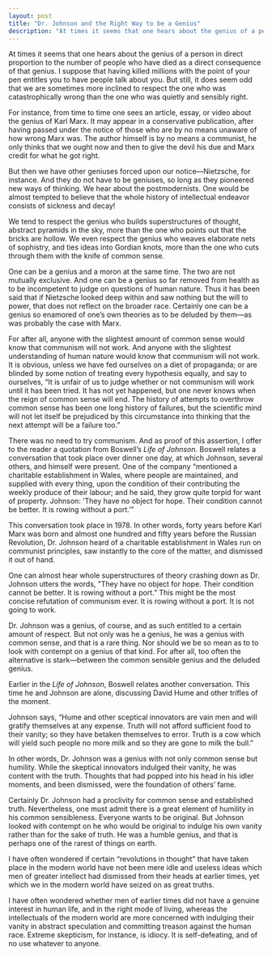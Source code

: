 ```yaml
---
layout: post
title: "Dr. Johnson and the Right Way to be a Genius"
description: "At times it seems that one hears about the genius of a person in direct proportion to the number of people who have died as a direct consequence of that genius..."
---
```


At times it seems that one hears about the genius of a person in direct proportion to the number of people who have died as a direct consequence of that genius. I suppose that having killed millions with the point of your pen entitles you to have people talk about you. But still, it does seem odd that we are sometimes more inclined to respect the one who was catastrophically wrong than the one who was quietly and sensibly right.

For instance, from time to time one sees an article, essay, or video about the genius of Karl Marx. It may appear in a conservative publication, after having passed under the notice of those who are by no means unaware of how wrong Marx was. The author himself is by no means a communist, he only thinks that we ought now and then to give the devil his due and Marx credit for what he got right.

But then we have other geniuses forced upon our notice—Nietzsche, for instance. And they do not have to be geniuses, so long as they pioneered new ways of thinking. We hear about the postmodernists. One would be almost tempted to believe that the whole history of intellectual endeavor consists of sickness and decay!

We tend to respect the genius who builds superstructures of thought, abstract pyramids in the sky, more than the one who points out that the bricks are hollow. We even respect the genius who weaves elaborate nets of sophistry, and ties ideas into Gordian knots, more than the one who cuts through them with the knife of common sense.

One can be a genius and a moron at the same time. The two are not mutually exclusive. And one can be a genius so far removed from health as to be incompetent to judge on questions of human nature. Thus it has been said that if Nietzsche looked deep within and saw nothing but the will to power, that does not reflect on the broader race. Certainly one can be a genius so enamored of one’s own theories as to be deluded by them—as was probably the case with Marx.

For after all, anyone with the slightest amount of common sense would know that communism will not work. And anyone with the slightest understanding of human nature would know that communism will not work. It is obvious, unless we have fed ourselves on a diet of propaganda; or are blinded by some notion of treating every hypothesis equally, and say to ourselves, “It is unfair of us to judge whether or not communism will work until it has been tried. It has not yet happened, but one never knows when the reign of common sense will end. The history of attempts to overthrow common sense has been one long history of failures, but the scientific mind will not let itself be prejudiced by this circumstance into thinking that the next attempt will be a failure too.”

There was no need to try communism. And as proof of this assertion, I offer to the reader a quotation from Boswell’s _Life of Johnson_. Boswell relates a conversation that took place over dinner one day, at which Johnson, several others, and himself were present. One of the company “mentioned a charitable establishment in Wales, where people are maintained, and supplied with every thing, upon the condition of their contributing the weekly produce of their labour; and he said, they grow quite torpid for want of property. Johnson: ‘They have no object for hope. Their condition cannot be better. It is rowing without a port.’”

This conversation took place in 1978. In other words, forty years before Karl Marx was born and almost one hundred and fifty years before the Russian Revolution, Dr. Johnson heard of a charitable establishment in Wales run on communist principles, saw instantly to the core of the matter, and dismissed it out of hand.

One can almost hear whole superstructures of theory crashing down as Dr. Johnson utters the words, "They have no object for hope. Their condition cannot be better. It is rowing without a port.” This might be the most concise refutation of communism ever. It is rowing without a port. It is not going to work.

Dr. Johnson was a genius, of course, and as such entitled to a certain amount of respect. But not only was he a genius, he was a genius with common sense, and that is a rare thing. Nor should we be so mean as to to look with contempt on a genius of that kind. For after all, too often the alternative is stark—between the common sensible genius and the deluded genius.

Earlier in the _Life of Johnson_, Boswell relates another conversation. This time he and Johnson are alone, discussing David Hume and other trifles of the moment.

Johnson says, “Hume and other sceptical innovators are vain men and will gratify themselves at any expense. Truth will not afford sufficient food to their vanity; so they have betaken themselves to error. Truth is a cow which will yield such people no more milk and so they are gone to milk the bull.”

In other words, Dr. Johnson was a genius with not only common sense but humility. While the skeptical innovators indulged their vanity, he was content with the truth. Thoughts that had popped into his head in his idler moments, and been dismissed, were the foundation of others’ fame.

Certainly Dr. Johnson had a proclivity for common sense and established truth. Nevertheless, one must admit there is a great element of humility in his common sensibleness. Everyone wants to be original. But Johnson looked with contempt on he who would be original to indulge his own vanity rather than for the sake of truth. He was a humble genius, and that is perhaps one of the rarest of things on earth.

I have often wondered if certain “revolutions in thought” that have taken place in the modern world have not been mere idle and useless ideas which men of greater intellect had dismissed from their heads at earlier times, yet which we in the modern world have seized on as great truths.

I have often wondered whether men of earlier times did not have a genuine interest in human life, and in the right mode of living, whereas the intellectuals of the modern world are more concerned with indulging their vanity in abstract speculation and committing treason against the human race. Extreme skepticism, for instance, is idiocy. It is self-defeating, and of no use whatever to anyone.
